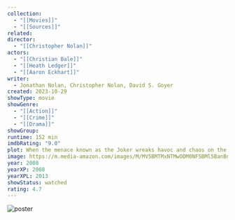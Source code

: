 ```yaml
---
collection:
  - "[[Movies]]"
  - "[[Sources]]"
related: 
director:
  - "[[Christopher Nolan]]"
actors:
  - "[[Christian Bale]]"
  - "[[Heath Ledger]]"
  - "[[Aaron Eckhart]]"
writer:
  - Jonathan Nolan, Christopher Nolan, David S. Goyer
created: 2023-10-29
showType: movie
showGenre:
  - "[[Action]]"
  - "[[Crime]]"
  - "[[Drama]]"
showGroup: 
runtime: 152 min
imdbRating: "9.0"
plot: When the menace known as the Joker wreaks havoc and chaos on the people of Gotham, Batman must accept one of the greatest psychological and physical tests of his ability to fight injustice.
image: https://m.media-amazon.com/images/M/MV5BMTMxNTMwODM0NF5BMl5BanBnXkFtZTcwODAyMTk2Mw@@._V1_SX300.jpg
year: 2008
yearXP: 2008
yearXPL: 2013
showStatus: watched
rating: 4.7
---
```

![poster](https://m.media-amazon.com/images/M/MV5BMTMxNTMwODM0NF5BMl5BanBnXkFtZTcwODAyMTk2Mw@@._V1_SX300.jpg)


